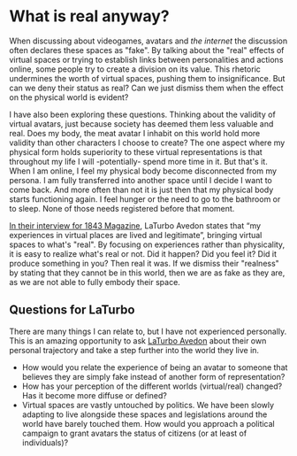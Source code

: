 # What is real anyway?

When discussing about videogames, avatars and *the internet* the discussion often declares these spaces as "fake". By talking about the "real" effects of virtual spaces or trying to establish links between personalities and actions online, some people try to create a division on its value. This rhetoric undermines the worth of virtual spaces, pushing them to insignificance. But can we deny their status as real? Can we just dismiss them when the effect on the physical world is evident?

I have also been exploring these questions. Thinking about the validity of virtual avatars, just because society has deemed them less valuable and real. Does my body, the meat avatar I inhabit on this world hold more validity than other characters I choose to create? The one aspect where my physical form holds superiority to these virtual representations is that throughout my life I will -potentially- spend more time in it. But that's it. When I am online, I feel my physical body become disconnected from my persona. I am fully transferred into another space until I decide I want to come back. And more often than not it is just then that my physical body starts functioning again. I feel hunger or the need to go to the bathroom or to sleep. None of those needs registered before that moment.

[In their interview for 1843 Magazine](https://www.1843magazine.com/culture/the-daily/the-artist-in-the-internet), LaTurbo Avedon states that “my experiences in virtual places are lived and legitimate”, bringing virtual spaces to what's "real". By focusing on experiences rather than physicality, it is easy to realize what's real or not. Did it happen? Did you feel it? Did it produce something in you? Then real it was. If we dismiss their "realness" by stating that they cannot be in this world, then we are as fake as they are, as we are not able to fully embody their space.


## Questions for LaTurbo

There are many things I can relate to, but I have not experienced personally. This is an amazing opportunity to ask [LaTurbo Avedon](https://turboavedon.com/) about their own personal trajectory and take a step further into the world they live in.

- How would you relate the experience of being an avatar to someone that believes they are simply fake instead of another form of representation?
- How has your perception of the different worlds (virtual/real) changed? Has it become more diffuse or defined?
- Virtual spaces are vastly untouched by politics. We have been slowly adapting to live alongside these spaces and legislations around the world have barely touched them. How would you approach a political campaign to grant avatars the status of citizens (or at least of individuals)? 

